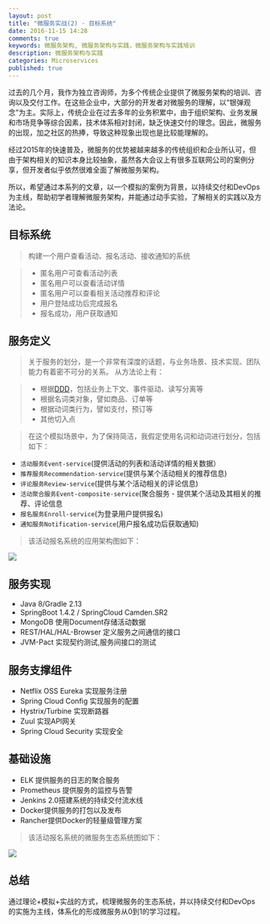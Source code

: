 ```yaml
---
layout: post
title: "微服务实战(2) - 目标系统"
date: 2016-11-15 14:28
comments: true
keywords: 微服务架构, 微服务架构与实践，微服务架构与实践培训
description: 微服务架构与实践
categories: Microservices
published: true
---
```


过去的几个月，我作为独立咨询师，为多个传统企业提供了微服务架构的培训、咨询以及交付工作。在这些企业中，大部分的开发者对微服务的理解，以“银弹观念”为主。实际上，传统企业在过去多年的业务积累中，由于组织架构、业务发展和市场竞争等综合因素，技术体系相对封闭，缺乏快速交付的理念。因此，微服务的出现，加之社区的热捧，导致这种现象出现也是比较能理解的。

经过2015年的快速普及，微服务的优势被越来越多的传统组织和企业所认可，但由于架构相关的知识本身比较抽象，虽然各大会议上有很多互联网公司的案例分享，但开发者似乎依然很难全面了解微服务架构。

所以，希望通过本系列的文章，以一个模拟的案例为背景，以持续交付和DevOps为主线，帮助初学者理解微服务架构，并能通过动手实验，了解相关的实践以及方法论。

<!-- More -->

## 目标系统

> 构建一个用户查看活动、报名活动、接收通知的系统

> * 匿名用户可查看活动列表
> * 匿名用户可以查看活动详情
> * 匿名用户可以查看相关活动推荐和评论
> * 用户登陆成功后完成报名
> * 报名成功，用户获取通知
 
## 服务定义

> 关于服务的划分，是一个非常有深度的话题，与业务场景、技术实现、团队能力有着密不可分的关系。
>从方法论上有：

> * 根据[DDD](https://www.amazon.com/Domain-Driven-Design-Tackling-Complexity-Software/dp/0321125215)，包括业务上下文、事件驱动、读写分离等
> * 根据名词类对象，譬如商品、订单等
> * 根据动词类行为，譬如支付，预订等
> * 其他切入点

> 在这个模拟场景中，为了保持简洁，我假定使用名词和动词进行划分，包括如下：

 * `活动服务Event-service`(提供活动的列表和活动详情的相关数据）
 * `推荐服务Recommendation-service`(提供与某个活动相关的推荐信息)
 * `评论服务Review-service`(提供与某个活动相关的评论信息)
 * `活动聚合服务Event-composite-service`(聚合服务 - 提供某个活动及其相关的推荐、评论信息
 * `报名服务Enroll-service`(为登录用户提供报名)
 * `通知服务Notification-service`(用户报名成功后获取通知)


> 该活动报名系统的应用架构图如下：

<img src="{{ root_url }}/images/microservice-in-action-with-spring/events-system-architecture-600-450.png" />


## 服务实现

* Java 8/Gradle 2.13
* SpringBoot 1.4.2 / SpringCloud Camden.SR2
* MongoDB 使用Document存储活动数据
* REST/HAL/HAL-Browser 定义服务之间通信的接口
* JVM-Pact 实现契约测试,服务间接口的测试

## 服务支撑组件

* Netflix OSS Eureka 实现服务注册
* Spring Cloud Config 实现服务的配置
* Hystrix/Turbine 实现断路器
* Zuul 实现API网关
* Spring Cloud Security 实现安全

## 基础设施

* ELK 提供服务的日志的聚合服务
* Prometheus 提供服务的监控与告警
* Jenkins 2.0搭建系统的持续交付流水线
* Docker提供服务的打包以及发布
* Rancher提供Docker的轻量级管理方案


> 该活动报名系统的微服务生态系统图如下：

<img src="{{ root_url }}/images/microservice-in-action-with-spring/microservices-eco-system-adoption-600-450.png" />

## 总结

  通过理论+模拟+实战的方式，梳理微服务的生态系统，并以持续交付和DevOps的实施为主线，体系化的形成微服务从0到1的学习过程。
